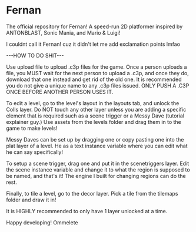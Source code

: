 # Fernan
The official repository for Fernan! A speed-run 2D platformer inspired by ANTONBLAST, Sonic Mania, and Mario &amp; Luigi!

I couldnt call it Fernan! cuz it didn't let me add exclamation points lmfao

---HOW TO DO SHIT---

Use upload file to upload .c3p files for the game. Once a person uploads a file, you MUST wait for the next person to upload a .c3p, and once they do, download that one instead and get rid of the old one. It is recommended you do not give a unique name to any .c3p files issued. ONLY PUSH A .C3P ONCE BEFORE ANOTHER PERSON USES IT.

To edit a level, go to the level's layout in the layouts tab, and unlock the Colls layer. Do NOT touch any other layer unless you are adding a specific element that is required such as a scene trigger or a Messy Dave (tutorial explainer guy.) Use assets from the levels folder and drag them in to the game to make levels!

Messy Daves can be set up by dragging one or copy pasting one into the plat layer of a level. He as a text instance variable where you can edit what he can say specifically!

To setup a scene trigger, drag one and put it in the scenetriggers layer. Edit the scene instance variable and change it to what the region is supposed to be named, and that's it! The engine I built for changing regions can do the rest.

Finally, to tile a level, go to the decor layer. Pick a tile from the tilemaps folder and draw it in!

It is HIGHLY recommended to only have 1 layer unlocked at a time.

Happy developing!
Ommelete
